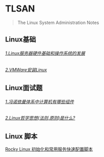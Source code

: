 # TLSAN
> The Linux System Administration Notes


## Linux基础
###### [1.Linux服务器硬件基础和操作系统的发展](./LinuxBasics/1.Linux服务器硬件基础和操作系统的发展.md)
###### [2.VMWare安装Linux](./LinuxBasics/2.VMWare安装Linux.md)


## Linux面试题 
###### [1.冯诺依曼体系中计算机有哪些组件](./Interview/冯诺依曼体系中计算机有哪些组件.md)
###### [2.Linux哲学思想(法则,原则)是什么?](./Interview/Linux哲学思想(法则,原则)是什么.md)


## Linux 脚本
  [Rocky Linux 初始化和常用服务快速配置脚本](./scripts/)
